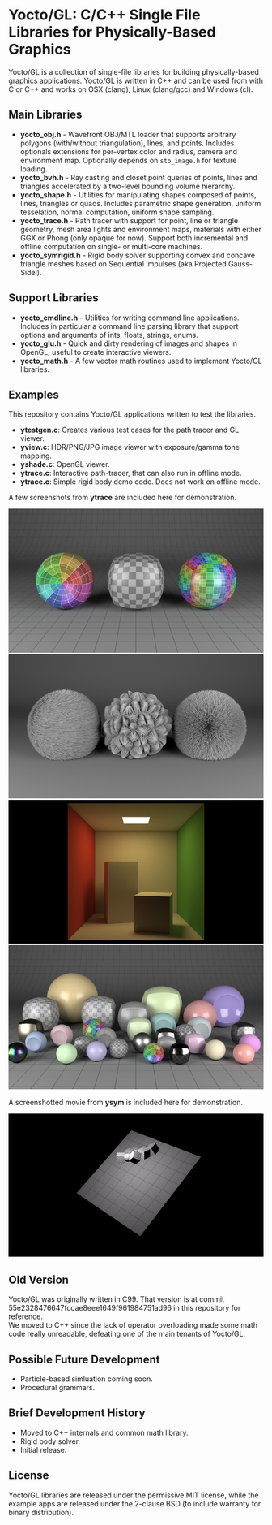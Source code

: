 # Yocto/GL: C/C++ Single File Libraries for Physically-Based Graphics

Yocto/GL is a collection of single-file libraries for building
physically-based graphics applications.
Yocto/GL is written in C++ and can be used from with C or C++ and works on
OSX (clang), Linux (clang/gcc) and Windows (cl).

## Main Libraries

- **yocto_obj.h** - Wavefront OBJ/MTL loader that supports arbitrary polygons (with/without triangulation), lines, and points. Includes optionals extensions for per-vertex color and radius, camera and environment map. Optionally depends on `stb_image.h` for texture loading.
- **yocto_bvh.h** - Ray casting and closet point queries of points, lines and triangles accelerated by a two-level bounding volume hierarchy.
- **yocto_shape.h** - Utilities for manipulating shapes composed of points, lines, triangles or quads. Includes parametric shape generation, uniform tesselation, normal computation, uniform shape sampling.
- **yocto_trace.h** - Path tracer with support for point, line or triangle geometry, mesh area lights and environment maps, materials with either GGX or Phong (only opaque for now). Support both incremental and offline computation on single- or multi-core machines.
- **yocto_symrigid.h** - Rigid body solver supporting convex and concave triangle meshes based on Sequential Impulses (aka Projected Gauss-Sidel).

## Support Libraries

- **yocto_cmdline.h** - Utilities for writing command line applications. Includes in  particular a command line parsing library that support options and arguments of ints, floats, strings, enums.
- **yocto_glu.h** - Quick and dirty rendering of images and shapes in OpenGL, useful to create interactive viewers.
- **yocto_math.h** - A few vector math routines used to implement Yocto/GL libraries.

## Examples

This repository contains Yocto/GL applications written to test the libraries.

- **ytestgen.c**: Creates various test cases for the path tracer and GL viewer.
- **yview.c**: HDR/PNG/JPG image viewer with exposure/gamma tone mapping.
- **yshade.c**: OpenGL viewer.
- **ytrace.c**: Interactive path-tracer, that can also run in offline mode.
- **ytrace.c**: Simple rigid body demo code. Does not work on offline mode.

A few screenshots from **ytrace** are included here for demonstration.

![](images/sh03.path.png)
![](images/ls02.direct.png)
![](images/cb01.path.png)
![](images/rs02.path.png)

A screenshotted movie from **ysym** is included here for demonstration.

![](images/rb02.ysym.gif)

## Old Version

Yocto/GL was originally written in C99. That version is at commit
55e2328476647fccae8eee1649f961984751ad96 in this repository for reference.  
We moved to C++ since the lack of operator overloading made some math code
really unreadable, defeating one of the main tenants of Yocto/GL. 

## Possible Future Development

- Particle-based simluation coming soon.
- Procedural grammars.

## Brief Development History

- Moved to C++ internals and common math library.
- Rigid body solver.
- Initial release. 

## License

Yocto/GL libraries are released under the permissive MIT license, while the
example apps are released under the 2-clause BSD (to include warranty for binary distribution).
